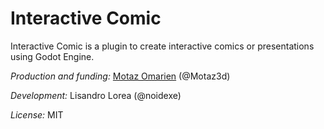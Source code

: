 # Interactive Comic

Interactive Comic is a plugin to create interactive comics or presentations using Godot Engine.

_Production and funding:_ [Motaz Omarien](https://github.com/Motaz3d) (@Motaz3d)

_Development:_ Lisandro Lorea (@noidexe) 

_License:_ MIT
